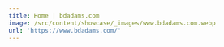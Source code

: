 ```yaml
---
title: Home | bdadams.com
image: /src/content/showcase/_images/www.bdadams.com.webp
url: 'https://www.bdadams.com/'
---
```



